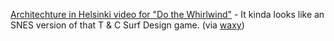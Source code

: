 ---
layout: post
wordpress_id: 151
wordpress_url: http://noesbueno.com/archives/151
date: '2006-09-14 05:56:44 -0500'
date_gmt: '2006-09-14 10:56:44 -0500'
body: |
  <p><a href="http://youtube.com/watch?v=MXIzyquw-kc">Architechture in Helsinki video for "Do the Whirlwind"</a> -  It kinda looks like an SNES version of that T & C Surf Design game. (via <a href="http://www.waxy.org">waxy</a>)</p>
---